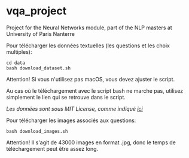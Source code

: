 # vqa_project
Project for the Neural Networks module, part of the NLP masters at University of Paris Nanterre

Pour télécharger les données textuelles (les questions et les choix multiples):
```
cd data
bash download_dataset.sh
```
Attention! Si vous n'utilisez pas macOS, vous devez ajuster le script. 

Au cas où le téléchargement avec le script bash ne marche pas, utilisez simplement le lien qui se retrouve dans le script.

*Les données sont sous MIT License, comme indiqué [ici](https://github.com/yukezhu/visual7w-toolkit/tree/master?tab=MIT-1-ov-file)*

Pour télécharger les images associés aux questions:
```
bash download_images.sh
```
Attention! Il s'agit de 43000 images en format .jpg, donc le temps de téléchargement peut être assez long. 